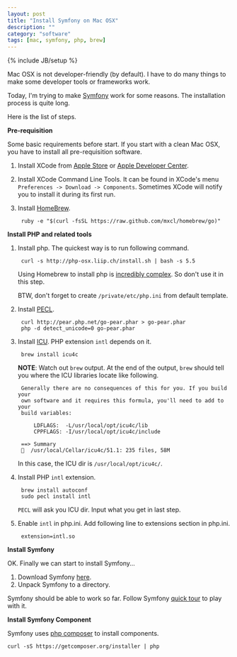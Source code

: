 ```yaml
---
layout: post
title: "Install Symfony on Mac OSX"
description: ""
category: "software"
tags: [mac, symfony, php, brew]
---
```

{% include JB/setup %}

Mac OSX is not developer-friendly (by default). I have to do many things to make some developer tools or frameworks work.

Today, I'm trying to make [Symfony](http://symfony.com/) work for some reasons. The installation process is quite long.

Here is the list of steps.

**Pre-requisition**

Some basic requirements before start. If you start with a clean Mac OSX, you have to install all pre-requisition software.

1. Install XCode from [Apple Store](https://itunes.apple.com/en/app/xcode/id497799835?mt=12) or [Apple Developer Center](http://developer.apple.com/xcode/).

2. Install XCode Command Line Tools. It can be found in XCode's menu `Preferences -> Download -> Components`. Sometimes XCode will notify you to install it during its first run.

3. Install [HomeBrew](http://brew.sh/).

		ruby -e "$(curl -fsSL https://raw.github.com/mxcl/homebrew/go)"

**Install PHP and related tools**

1. Install php. The quickest way is to run following command.

		curl -s http://php-osx.liip.ch/install.sh | bash -s 5.5
	
	Using Homebrew to install php is [incredibly complex](https://github.com/josegonzalez/homebrew-php/blob/master/README.md). So don't use it in this step.
	
	BTW, don't forget to create `/private/etc/php.ini` from default template.

2. Install [PECL](http://pear.php.net/).

		curl http://pear.php.net/go-pear.phar > go-pear.phar
		php -d detect_unicode=0 go-pear.phar
	
3. Install [ICU](http://site.icu-project.org/). PHP extension `intl` depends on it.

		brew install icu4c
	
	**NOTE**: Watch out `brew` output. At the end of the output, `brew` should tell you where the ICU libraries locate like following.
	
		Generally there are no consequences of this for you. If you build your
		own software and it requires this formula, you'll need to add to your
		build variables:
	
	    	LDFLAGS:  -L/usr/local/opt/icu4c/lib
	    	CPPFLAGS: -I/usr/local/opt/icu4c/include
	
		==> Summary
		🍺  /usr/local/Cellar/icu4c/51.1: 235 files, 58M
	
	In this case, the ICU dir is `/usr/local/opt/icu4c/`.

4. Install PHP `intl` extension.

		brew install autoconf
		sudo pecl install intl
	
	`PECL` will ask you ICU dir. Input what you get in last step.

5. Enable `intl` in php.ini. Add following line to extensions section in php.ini.

		extension=intl.so

**Install Symfony**

OK. Finally we can start to install Symfony…

1. Download Symfony [here](http://symfony.com/download).
2. Unpack Symfony to a directory.

Symfony should be able to work so far. Follow Symfony [quick tour](http://symfony.com/doc/current/quick_tour/the_big_picture.html) to play with it.

**Install Symfony Component**

Symfony uses [php composer](http://getcomposer.org/) to install components.

	curl -sS https://getcomposer.org/installer | php